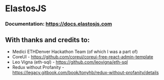 
# ElastosJS

### Documentation: https://docs.elastosjs.com



## With thanks and credits to:

- Medici ETHDenver Hackathon Team (of which I was a part of)
- CoreUI - https://github.com/coreui/coreui-free-react-admin-template
- Leo Vigna (eth-sql) - https://github.com/leovigna/eth-sql
- Redux without Profanity - https://legacy.gitbook.com/book/tonyhb/redux-without-profanity/details
